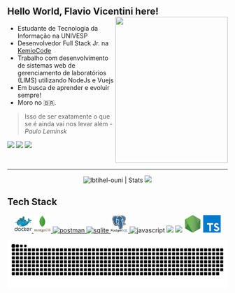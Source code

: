 <h2> Hello World, Flavio Vicentini here!  
<img src="https://media.giphy.com/media/11ZSwQNWba4YF2/giphy.gif" height="335px" width="257px" align="right">
</h2>

- Estudante de Tecnologia da Informação na UNIVESP
- Desenvolvedor Full Stack Jr. na <a href="https://www.kemiocode.com/">KemioCode</a>
- Trabalho com desenvolvimento de sistemas web de gerenciamento de laboratórios (LIMS) utilizando NodeJs e Vuejs
- Em busca de aprender e evoluir sempre!
- Moro no 🇧🇷.
<blockquote>
  Isso de ser exatamente o que se é ainda vai nos levar além - 
  <cite>Paulo Leminsk</cite>
 </blockquote>
</p>

<p>

  [<img height="30" src="https://img.shields.io/badge/linkedin-blue.svg?&style=for-the-badge&logo=linkedin&logoColor=white" />][LinkedIn]
  [<img height="30" src="https://img.shields.io/badge/twitter-%231DA1F2.svg?&style=for-the-badge&logo=twitter&logoColor=white" />][twitter]
  [<img height="30" src = "https://img.shields.io/badge/Facebook-036be4.svg?&style=for-the-badge&logo=facebook&logoColor=white">][Facebook]


<br />
<hr />
</p>
<p align="center"> 

  <img width="65%" src="https://github-readme-stats.vercel.app/api?username=Flavio-Vicentini&show_icons=true&theme=gotham" alt="Ibtihel-ouni | Stats" />

  <img width="27%" src="https://github-readme-stats.vercel.app/api/top-langs/?username=Flavio-Vicentini&count_private=true&theme=tokyonight" />
</p>


[twitter]: hhttps://twitter.com/FlavioVicentin2
[linkedin]: https://www.linkedin.com/in/flaviovicentinijr/
[Facebook]: https://www.facebook.com/flaviovicentinijr
## Tech Stack



<p align="center">
<a href="https://www.docker.com/" target="_blank"> <img src="https://raw.githubusercontent.com/devicons/devicon/master/icons/docker/docker-original-wordmark.svg" alt="docker" width="40" height="40"/> </a>
<a href="https://www.mongodb.com/" target="_blank"> <img src="https://raw.githubusercontent.com/devicons/devicon/master/icons/mongodb/mongodb-original-wordmark.svg" alt="mongodb" width="40" height="40"/> </a>
<a href="https://postman.com" target="_blank"> <img src="https://www.vectorlogo.zone/logos/getpostman/getpostman-icon.svg" alt="postman" width="40" height="40"/> </a>
<a href="https://www.sqlite.org/" target="_blank"> <img src="https://www.vectorlogo.zone/logos/sqlite/sqlite-icon.svg" alt="sqlite" width="40" height="40"/> </a>
 <a href="https://www.postgresql.org" target="_blank"> <img src="https://raw.githubusercontent.com/devicons/devicon/master/icons/postgresql/postgresql-original-wordmark.svg" alt="postgresql" width="40" height="40"/> </a>
<img src="https://github.com/gilbarbara/logos/blob/master/logos/javascript.svg" alt="javascript" width="40" height="40"/>
<img src="https://img.icons8.com/color/48/4a90e2/html-5--v1.png"/>
<img src="https://img.icons8.com/color/48/4a90e2/css3.png"/>
<img  src="https://raw.githubusercontent.com/github/explore/80688e429a7d4ef2fca1e82350fe8e3517d3494d/topics/nodejs/nodejs.png" alt="NodeJS" height="40" width="40"/>
<img src="https://raw.githubusercontent.com/github/explore/80688e429a7d4ef2fca1e82350fe8e3517d3494d/topics/typescript/typescript.png" alt="Typescript" height="40" width="40" />
</p>

<p align="center">
  
![Snake animation](https://github.com/larissadantier/larissadantier/blob/output/github-contribution-grid-snake.svg)
  
 </p>
